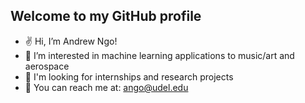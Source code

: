 ## Welcome to my GitHub profile

- ✌️ Hi, I’m Andrew Ngo!
- 🌱 I’m interested in machine learning applications to music/art and aerospace
- 💎 I'm looking for internships and research projects
- 📩 You can reach me at: ango@udel.edu

<!---
andrewango/andrewango is a ✨ special ✨ repository because its `README.md` (this file) appears on your GitHub profile.
You can click the Preview link to take a look at your changes.
--->